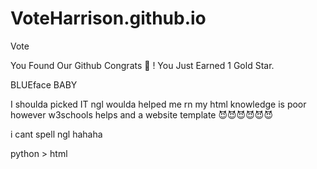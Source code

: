 # VoteHarrison.github.io
Vote

You Found Our Github Congrats 🎉 ! You Just Earned 1 Gold Star.

BLUEface BABY

I shoulda picked IT ngl woulda helped me rn my html knowledge is poor
however w3schools helps and a website template 😈😈😈😈😈😈

i cant spell ngl hahaha

python > html
